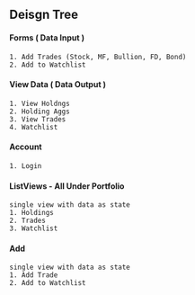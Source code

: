 ## Deisgn Tree
#### Forms ( Data Input )
    1. Add Trades (Stock, MF, Bullion, FD, Bond)
    2. Add to Watchlist

#### View Data ( Data Output )
    1. View Holdngs
    2. Holding Aggs
    3. View Trades
    4. Watchlist

#### Account
    1. Login

#### ListViews - All Under Portfolio
    single view with data as state
    1. Holdings
    2. Trades
    3. Watchlist

#### Add 
    single view with data as state
    1. Add Trade
    2. Add to Watchlist


